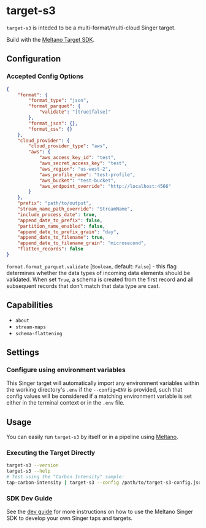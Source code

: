 # target-s3

`target-s3` is inteded to be a multi-format/multi-cloud Singer target.

Build with the [Meltano Target SDK](https://sdk.meltano.com).


## Configuration

### Accepted Config Options

```json
{
    "format": {
        "format_type": "json",
        "format_parquet": {
            "validate": "[true|false]"
        },
        "format_json": {},
        "format_csv": {}
    },
    "cloud_provider": {
        "cloud_provider_type": "aws",
        "aws": {
            "aws_access_key_id": "test",
            "aws_secret_access_key": "test",
            "aws_region": "us-west-2",
            "aws_profile_name": "test-profile",
            "aws_bucket": "test-bucket",
            "aws_endpoint_override": "http://localhost:4566"
        }
    },
    "prefix": "path/to/output",
    "stream_name_path_override": "StreamName",
    "include_process_date": true,
    "append_date_to_prefix": false,
    "partition_name_enabled": false,
    "append_date_to_prefix_grain": "day",
    "append_date_to_filename": true,
    "append_date_to_filename_grain": "microsecond",
    "flatten_records": false
}
```
`format.format_parquet.validate` [`Boolean`, default: `False`] - this flag determines whether the data types of incoming data elements should be validated. When set `True`, a schema is created from the first record and all subsequent records that don't match that data type are cast.

## Capabilities

* `about`
* `stream-maps`
* `schema-flattening`

## Settings

### Configure using environment variables

This Singer target will automatically import any environment variables within the working directory's
`.env` if the `--config=ENV` is provided, such that config values will be considered if a matching
environment variable is set either in the terminal context or in the `.env` file.

## Usage

You can easily run `target-s3` by itself or in a pipeline using [Meltano](https://meltano.com/).

### Executing the Target Directly

```bash
target-s3 --version
target-s3 --help
# Test using the "Carbon Intensity" sample:
tap-carbon-intensity | target-s3 --config /path/to/target-s3-config.json
```

### SDK Dev Guide

See the [dev guide](https://sdk.meltano.com/en/latest/dev_guide.html) for more instructions on how to use the Meltano Singer SDK to
develop your own Singer taps and targets.
